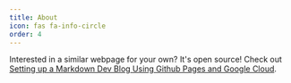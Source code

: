 ```yaml
---
title: About
icon: fas fa-info-circle
order: 4
---
```


Interested in a similar webpage for your own? It's open source! Check out [Setting up a Markdown Dev Blog Using Github Pages and Google Cloud](https://vansoest.dev/posts/creating-a-dev-blog/).